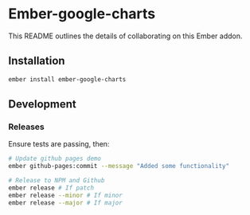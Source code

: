 # Ember-google-charts

This README outlines the details of collaborating on this Ember addon.

## Installation

```sh
ember install ember-google-charts
```

## Development

### Releases

Ensure tests are passing, then:

```sh
# Update github pages demo
ember github-pages:commit --message "Added some functionality"

# Release to NPM and Github
ember release # If patch
ember release --minor # If minor
ember release --major # If major
```
